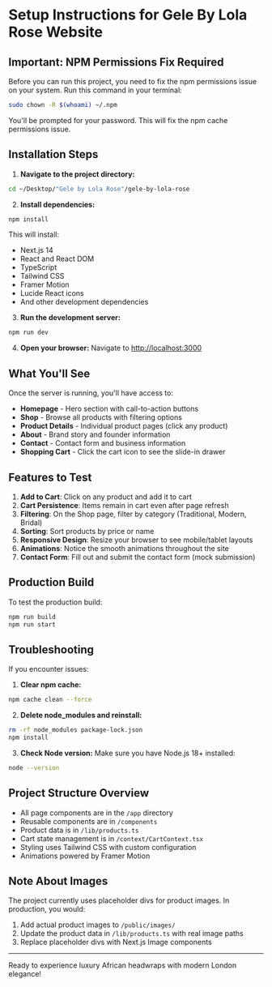 # Setup Instructions for Gele By Lola Rose Website

## Important: NPM Permissions Fix Required

Before you can run this project, you need to fix the npm permissions issue on your system. Run this command in your terminal:

```bash
sudo chown -R $(whoami) ~/.npm
```

You'll be prompted for your password. This will fix the npm cache permissions issue.

## Installation Steps

1. **Navigate to the project directory:**
```bash
cd ~/Desktop/"Gele by Lola Rose"/gele-by-lola-rose
```

2. **Install dependencies:**
```bash
npm install
```

This will install:
- Next.js 14
- React and React DOM
- TypeScript
- Tailwind CSS
- Framer Motion
- Lucide React icons
- And other development dependencies

3. **Run the development server:**
```bash
npm run dev
```

4. **Open your browser:**
Navigate to [http://localhost:3000](http://localhost:3000)

## What You'll See

Once the server is running, you'll have access to:

- **Homepage** - Hero section with call-to-action buttons
- **Shop** - Browse all products with filtering options
- **Product Details** - Individual product pages (click any product)
- **About** - Brand story and founder information
- **Contact** - Contact form and business information
- **Shopping Cart** - Click the cart icon to see the slide-in drawer

## Features to Test

1. **Add to Cart**: Click on any product and add it to cart
2. **Cart Persistence**: Items remain in cart even after page refresh
3. **Filtering**: On the Shop page, filter by category (Traditional, Modern, Bridal)
4. **Sorting**: Sort products by price or name
5. **Responsive Design**: Resize your browser to see mobile/tablet layouts
6. **Animations**: Notice the smooth animations throughout the site
7. **Contact Form**: Fill out and submit the contact form (mock submission)

## Production Build

To test the production build:

```bash
npm run build
npm run start
```

## Troubleshooting

If you encounter issues:

1. **Clear npm cache:**
```bash
npm cache clean --force
```

2. **Delete node_modules and reinstall:**
```bash
rm -rf node_modules package-lock.json
npm install
```

3. **Check Node version:**
Make sure you have Node.js 18+ installed:
```bash
node --version
```

## Project Structure Overview

- All page components are in the `/app` directory
- Reusable components are in `/components`
- Product data is in `/lib/products.ts`
- Cart state management is in `/context/CartContext.tsx`
- Styling uses Tailwind CSS with custom configuration
- Animations powered by Framer Motion

## Note About Images

The project currently uses placeholder divs for product images. In production, you would:
1. Add actual product images to `/public/images/`
2. Update the product data in `/lib/products.ts` with real image paths
3. Replace placeholder divs with Next.js Image components

---

Ready to experience luxury African headwraps with modern London elegance!